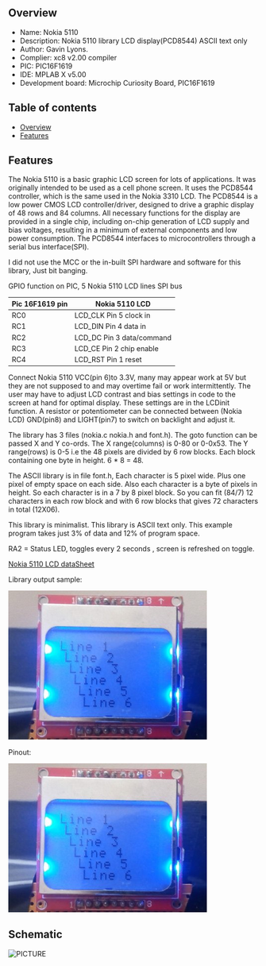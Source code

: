 
Overview
--------------------------------------------
* Name: Nokia 5110
* Description: Nokia 5110 library LCD display(PCD8544) ASCII text only
* Author: Gavin Lyons.
* Complier: xc8 v2.00 compiler
* PIC: PIC16F1619 
* IDE:  MPLAB X v5.00
* Development board: Microchip Curiosity Board, PIC16F1619

Table of contents
---------------------------

  * [Overview](#overview)
  * [Features](#features)

Features
----------------------

The Nokia 5110 is a basic graphic LCD screen for lots of applications. It was originally intended to be used as a cell phone screen.  It uses the PCD8544 controller, which is the same used in the Nokia 3310 LCD. The PCD8544 is a low power CMOS LCD controller/driver, designed to drive a graphic display of 48 rows and 84 columns. All necessary functions for the display are provided in a single chip, including on-chip generation of LCD supply and bias voltages, resulting in a minimum of external components and low power consumption. The PCD8544 interfaces to microcontrollers through a serial bus interface(SPI).

I did not use the MCC or the in-built SPI hardware and software for this library,
Just bit banging.

GPIO function on PIC, 5 Nokia 5110 LCD lines SPI bus

| Pic 16F1619 pin  | Nokia 5110 LCD |
| ------ | ------ |
| RC0 | LCD_CLK Pin 5 clock in |
| RC1 | LCD_DIN Pin 4 data in |
| RC2 | LCD_DC Pin 3 data/command|
| RC3 | LCD_CE Pin 2 chip enable |
| RC4 | LCD_RST Pin 1 reset|

Connect Nokia 5110 VCC(pin 6)to 3.3V, many may appear work at 5V
but they are not supposed to and may
overtime fail or work intermittently.
The user may have to adjust LCD contrast and bias settings in code
to the screen at hand for optimal display.
These settings are in the LCDinit function.
A resistor or potentiometer can be connected between (Nokia LCD) GND(pin8) and LIGHT(pin7) to switch on backlight
and adjust it. 

The library has 3 files (nokia.c nokia.h and font.h).
The goto function can be passed X and Y co-ords.
The X range(columns) is 0-80 or 0-0x53.
The Y range(rows) is 0-5 i.e the 48 pixels are divided by 6 row blocks. 
Each block containing one byte in height. 6 * 8 = 48.

The ASCII library is in file font.h, Each character is 5 pixel wide. Plus one pixel of empty space on each side.
Also each character is a byte of pixels in height.
So each character is in a 7 by 8 pixel block. So you can fit (84/7) 12 characters in each row block and with 6 row blocks that gives 72 characters in total (12X06).

This library is minimalist. This library is ASCII text only. 
This example program takes just 3% of data and 12% of program  space.

RA2 = Status LED, toggles every 2 seconds , screen is refreshed on toggle.

[Nokia 5110 LCD dataSheet ](https://www.sparkfun.com/datasheets/LCD/Monochrome/Nokia5110.pdf)


Library output sample:

![PICTURE](https://github.com/gavinlyonsrepo/pic_16F1619_projects/blob/master/images/NOKIA.jpg)

Pinout:

![PICTURE](https://github.com/gavinlyonsrepo/pic_16F1619_projects/blob/master/images/NOKIA.jpg)

Schematic
------------------------

![PICTURE ](https://github.com/gavinlyonsrepo/pic_16F1619_projects/blob/master/images/NOKIA5110.png)
